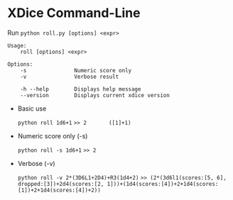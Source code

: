 # XDice Command-Line

Run `python roll.py [options] <expr>`
	
	Usage:
	    roll [options] <expr>
	
	Options:
	    -s               Numeric score only
	    -v               Verbose result
	
	    -h --help        Displays help message
	    --version        Displays current xdice version
	    

* Basic use

	`python roll 1d6+1`
	`>> 2       ([1]+1)`
	
* Numeric score only (-s)

	`python roll -s 1d6+1`
	`>> 2`

* Verbose (-v)

	`python roll -v 2*(3D6L1+2D4)+R3(1d4+2)`
	`>> (2*(3d6l1(scores:[5, 6], dropped:[3])+2d4(scores:[2, 1]))+(1d4(scores:[4])+2+1d4(scores:[1])+2+1d4(scores:[4])+2))`
